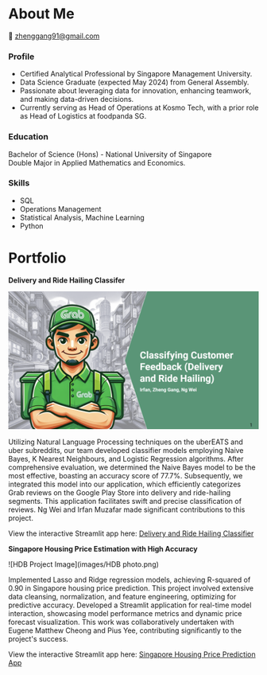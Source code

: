 # About Me

📧 zhenggang91@gmail.com

### Profile
- Certified Analytical Professional by Singapore Management University.
- Data Science Graduate (expected May 2024) from General Assembly.
- Passionate about leveraging data for innovation, enhancing teamwork, and making data-driven decisions.
- Currently serving as Head of Operations at Kosmo Tech, with a prior role as Head of Logistics at foodpanda SG.

### Education

Bachelor of Science (Hons) - National University of Singapore  
Double Major in Applied Mathematics and Economics.

### Skills

- SQL
- Operations Management
- Statistical Analysis, Machine Learning
- Python

# Portfolio

**Delivery and Ride Hailing Classifer**

![Grab Project Image](images/grab.png)

Utilizing Natural Language Processing techniques on the uberEATS and uber subreddits, our team developed classifier models employing Naive Bayes, K Nearest Neighbours, and Logistic Regression algorithms. After comprehensive evaluation, we determined the Naive Bayes model to be the most effective, boasting an accuracy score of 77.7%. Subsequently, we integrated this model into our application, which efficiently categorizes Grab reviews on the Google Play Store into delivery and ride-hailing segments. This application facilitates swift and precise classification of reviews. Ng Wei and Irfan Muzafar made significant contributions to this project.

View the interactive Streamlit app here: [Delivery and Ride Hailing Classifier](https://dsi-42-project3-nhd8nmmbaulvgavhcbsoky.streamlit.app/)

**Singapore Housing Price Estimation with High Accuracy**

![HDB Project Image](images/HDB photo.png)

Implemented Lasso and Ridge regression models, achieving R-squared of 0.90 in Singapore housing price prediction. This project involved extensive data cleansing, normalization, and feature engineering, optimizing for predictive accuracy. Developed a Streamlit application for real-time model interaction, showcasing model performance metrics and dynamic price forecast visualization. This work was collaboratively undertaken with Eugene Matthew Cheong and Pius Yee, contributing significantly to the project's success.

View the interactive Streamlit app here: [Singapore Housing Price Prediction App](https://housepricepredmaster-mz37suvhp8fcmtsfpmsgka.streamlit.app/)


